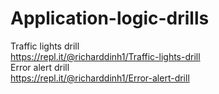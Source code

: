 # Application-logic-drills

Traffic lights drill
<br>
https://repl.it/@richarddinh1/Traffic-lights-drill
<br>
Error alert drill
<br>
https://repl.it/@richarddinh1/Error-alert-drill
